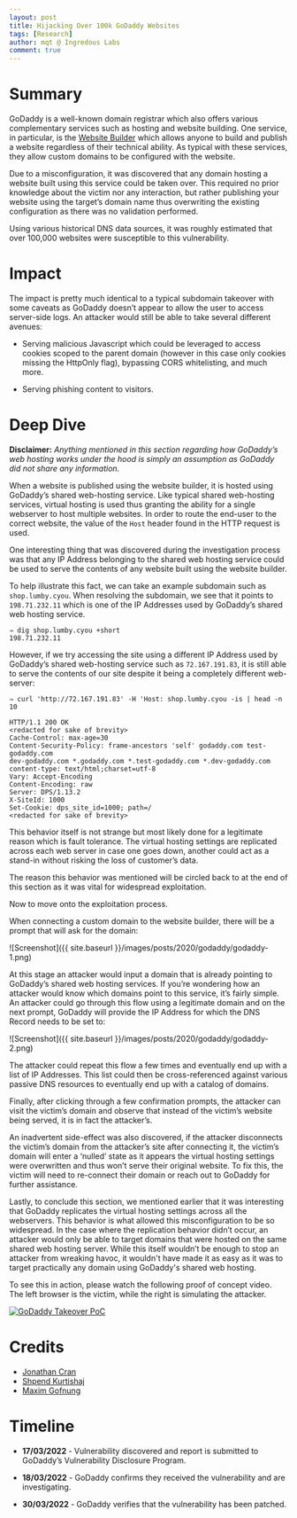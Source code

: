 ```yaml
---
layout: post
title: Hijacking Over 100k GoDaddy Websites 
tags: [Research]
author: mqt @ Ingredous Labs
comment: true
---
```


# Summary
GoDaddy is a well-known domain registrar which also offers various complementary services such as hosting and website building. One service, in particular, is the [Website Builder](https://www.godaddy.com/en-uk/websites/website-builder) which allows anyone to build and publish a website regardless of their technical ability. As typical with these services, they allow custom domains to be configured with the website.

Due to a misconfiguration, it was discovered that any domain hosting a website built using this service could be taken over. This required no prior knowledge about the victim nor any interaction, but rather publishing your website using the target’s domain name thus overwriting the existing configuration as there was no validation performed.

Using various historical DNS data sources, it was roughly estimated that over 100,000 websites were susceptible to this vulnerability.

# Impact
The impact is pretty much identical to a typical subdomain takeover with some caveats as GoDaddy doesn’t appear to allow the user to access server-side logs. An attacker would still be able to take several different avenues:

- Serving malicious Javascript which could be leveraged to access cookies scoped to the parent domain (however in this case only cookies missing the HttpOnly flag), bypassing CORS whitelisting, and much more.

- Serving phishing content to visitors.

# Deep Dive
**Disclaimer:** _Anything mentioned in this section regarding how GoDaddy’s web hosting works under the hood is simply an assumption as GoDaddy did not share any information._

When a website is published using the website builder, it is hosted using GoDaddy’s shared web-hosting service. Like typical shared web-hosting services, virtual hosting is used thus granting the ability for a single webserver to host multiple websites. In order to route the end-user to the correct website, the value of the `Host` header found in the HTTP request is used.

One interesting thing that was discovered during the investigation process was that any IP Address belonging to the shared web hosting service could be used to serve the contents of any website built using the website builder.

To help illustrate this fact, we can take an example subdomain such as `shop.lumby.cyou`. When resolving the subdomain, we see that it points to `198.71.232.11` which is one of the IP Addresses used by GoDaddy’s shared web hosting service.


```
⇒ dig shop.lumby.cyou +short 
198.71.232.11
```

However, if we try accessing the site using a different IP Address used by GoDaddy’s shared web-hosting service such as `72.167.191.83`, it is still able to serve the contents of our site despite it being a completely different web-server:

```
⇒ curl 'http://72.167.191.83' -H 'Host: shop.lumby.cyou -is | head -n 10

HTTP/1.1 200 OK
<redacted for sake of brevity>
Cache-Control: max-age=30
Content-Security-Policy: frame-ancestors 'self' godaddy.com test-godaddy.com
dev-godaddy.com *.godaddy.com *.test-godaddy.com *.dev-godaddy.com
content-type: text/html;charset=utf-8
Vary: Accept-Encoding
Content-Encoding: raw
Server: DPS/1.13.2
X-SiteId: 1000
Set-Cookie: dps_site_id=1000; path=/
<redacted for sake of brevity>
```

This behavior itself is not strange but most likely done for a legitimate reason which is fault tolerance. The virtual hosting settings are replicated across each web server in case one goes down, another could act as a stand-in without risking the loss of customer’s data.

The reason this behavior was mentioned will be circled back to at the end of this section as it was vital for widespread exploitation.

Now to move onto the exploitation process.

When connecting a custom domain to the website builder, there will be a prompt that will ask for the domain:

![Screenshot]({{ site.baseurl }}/images/posts/2020/godaddy/godaddy-1.png)

At this stage an attacker would input a domain that is already pointing to GoDaddy’s shared web hosting services. If you’re wondering how an attacker would know which domains point to this service, it’s fairly simple. An attacker could go through this flow using a legitimate domain and on the next prompt, GoDaddy will provide the IP Address for which the DNS Record needs to be set to:

![Screenshot]({{ site.baseurl }}/images/posts/2020/godaddy/godaddy-2.png)

The attacker could repeat this flow a few times and eventually end up with a list of IP Addresses. This list could then be cross-referenced against various passive DNS resources to eventually end up with a catalog of domains.

Finally, after clicking through a few confirmation prompts, the attacker can visit the victim’s domain and observe that instead of the victim’s website being served, it is in fact the attacker’s.

An inadvertent side-effect was also discovered, if the attacker disconnects the victim’s domain from the attacker’s site after connecting it, the victim’s domain will enter a ‘nulled’ state as it appears the virtual hosting settings were overwritten and thus won’t serve their original website. To fix this, the victim will need to re-connect their domain or reach out to GoDaddy for further assistance.

Lastly, to conclude this section, we mentioned earlier that it was interesting that GoDaddy replicates the virtual hosting settings across all the webservers. This behavior is what allowed this misconfiguration to be so widespread. In the case where the replication behavior didn’t occur, an attacker would only be able to target domains that were hosted on the same shared web hosting server. While this itself wouldn’t be enough to stop an attacker from wreaking havoc, it wouldn't have made it as easy as it was to target practically any domain using GoDaddy's shared web hosting.

To see this in action, please watch the following proof of concept video. The left browser is the victim, while the right is simulating the attacker. 

[![GoDaddy Takeover PoC](https://res.cloudinary.com/marcomontalbano/image/upload/v1653519639/video_to_markdown/images/google-drive--1vd029qPskbZAZZTe-sO3QU7Ic7GSA-Cw-c05b58ac6eb4c4700831b2b3070cd403.jpg)](https://drive.google.com/file/d/1vd029qPskbZAZZTe-sO3QU7Ic7GSA-Cw/view "GoDaddy Takeover PoC")

# Credits
- [Jonathan Cran](https://twitter.com/jcran)
- [Shpend Kurtishaj](https://twitter.com/shpendk)
- [Maxim Gofnung](https://github.com/m-q-t)

# Timeline
- **17/03/2022** - Vulnerability discovered and report is submitted to GoDaddy’s Vulnerability Disclosure Program.

- **18/03/2022** - GoDaddy confirms they received the vulnerability and are investigating.

- **30/03/2022** - GoDaddy verifies that the vulnerability has been patched.

